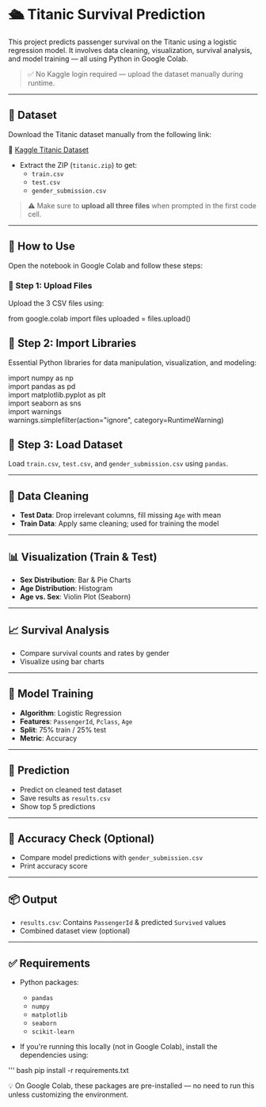# 🛳️ Titanic Survival Prediction

This project predicts passenger survival on the Titanic using a logistic regression model. It involves data cleaning, visualization, survival analysis, and model training — all using Python in Google Colab.

> ✅ No Kaggle login required — upload the dataset manually during runtime.

---

## 📁 Dataset

Download the Titanic dataset manually from the following link:

🔗 [Kaggle Titanic Dataset](https://www.kaggle.com/competitions/titanic/data)

- Extract the ZIP (`titanic.zip`) to get:
  - `train.csv`
  - `test.csv`
  - `gender_submission.csv`

> ⚠️ Make sure to **upload all three files** when prompted in the first code cell.

---

## 🚀 How to Use

Open the notebook in Google Colab and follow these steps:

### 🔹 Step 1: Upload Files
Upload the 3 CSV files using:

from google.colab import files
uploaded = files.upload()

## 🔹 Step 2: Import Libraries

Essential Python libraries for data manipulation, visualization, and modeling:


import numpy as np  
import pandas as pd  
import matplotlib.pyplot as plt  
import seaborn as sns  
import warnings  
warnings.simplefilter(action="ignore", category=RuntimeWarning)



## 🔹 Step 3: Load Dataset

Load `train.csv`, `test.csv`, and `gender_submission.csv` using `pandas`.

---

## 🧹 Data Cleaning

- **Test Data**: Drop irrelevant columns, fill missing `Age` with mean  
- **Train Data**: Apply same cleaning; used for training the model

---

## 📊 Visualization (Train & Test)

- **Sex Distribution**: Bar & Pie Charts  
- **Age Distribution**: Histogram  
- **Age vs. Sex**: Violin Plot (Seaborn)

---

## 📈 Survival Analysis

- Compare survival counts and rates by gender  
- Visualize using bar charts

---

## 🤖 Model Training

- **Algorithm**: Logistic Regression  
- **Features**: `PassengerId`, `Pclass`, `Age`  
- **Split**: 75% train / 25% test  
- **Metric**: Accuracy

---

## 🧪 Prediction

- Predict on cleaned test dataset  
- Save results as `results.csv`  
- Show top 5 predictions

---

## 🧾 Accuracy Check (Optional)

- Compare model predictions with `gender_submission.csv`  
- Print accuracy score

---

## 📦 Output

- `results.csv`: Contains `PassengerId` & predicted `Survived` values  
- Combined dataset view (optional)

---

## ✅ Requirements

- Python packages:  
  - `pandas`  
  - `numpy`  
  - `matplotlib`  
  - `seaborn`  
  - `scikit-learn`
  
- If you're running this locally (not in Google Colab), install the dependencies using:

''' bash
pip install -r requirements.txt

💡 On Google Colab, these packages are pre-installed — no need to run this unless customizing the environment.




